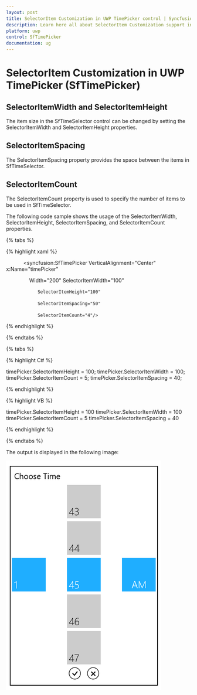 ```yaml
---
layout: post
title: SelectorItem Customization in UWP TimePicker control | Syncfusion
description: Learn here all about SelectorItem Customization support in Syncfusion UWP TimePicker (SfTimePicker) control and more.
platform: uwp
control: SfTimePicker
documentation: ug
---
```


# SelectorItem Customization in UWP TimePicker (SfTimePicker)

## SelectorItemWidth and SelectorItemHeight

The item size in the SfTimeSelector control can be changed by setting the SelectorItemWidth and SelectorItemHeight properties.



## SelectorItemSpacing

The SelectorItemSpacing property provides the space between the items in SfTimeSelector.



## SelectorItemCount

The SelectorItemCount property is used to specify the number of items to be used in SfTimeSelector.

The following code sample shows the usage of the SelectorItemWidth, SelectorItemHeight, SelectorItemSpacing, and SelectorItemCount properties. 

{% tabs %}

{% highlight xaml %}


<Grid Background="{StaticResource ApplicationPageBackgroundThemeBrush}">

            <syncfusion:SfTimePicker VerticalAlignment="Center" x:Name="timePicker"

                Width="200" SelectorItemWidth="100"

                SelectorItemHeight="100"

                SelectorItemSpacing="50"

                SelectorItemCount="4"/>



</Grid>

{% endhighlight %}

{% endtabs %}

{% tabs %}

{% highlight C# %}

timePicker.SelectorItemHeight = 100;
timePicker.SelectorItemWidth = 100;
timePicker.SelectorItemCount = 5;
timePicker.SelectorItemSpacing = 40;

{% endhighlight %}

{% highlight VB %}

timePicker.SelectorItemHeight = 100
timePicker.SelectorItemWidth = 100
timePicker.SelectorItemCount = 5
timePicker.SelectorItemSpacing = 40

{% endhighlight %}

{% endtabs %}

The output is displayed in the following image:



![Features_img12](Features_images/Features_img12.png)
